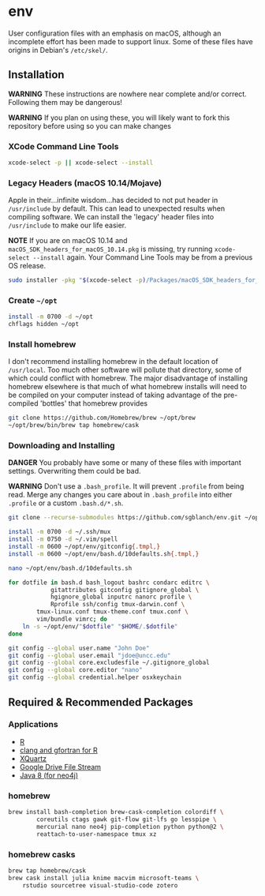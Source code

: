 # env

User configuration files with an emphasis on macOS, although an incomplete effort has been made to support linux.  Some of these files have origins in Debian's `/etc/skel/`.

## Installation

**WARNING** These instructions are nowhere near complete and/or correct.  Following them may be dangerous!

**WARNING** If you plan on using these, you will likely want to fork this repository before using so you can make changes

### XCode Command Line Tools

```bash
xcode-select -p || xcode-select --install 
```

### Legacy Headers (macOS 10.14/Mojave)

Apple in their...infinite wisdom...has decided to not put header in `/usr/include` by default.  This can lead to unexpected results when compiling software.  We can install the 'legacy' header files into `/usr/include` to make our life easier.

**NOTE** If you are on macOS 10.14 and `macOS_SDK_headers_for_macOS_10.14.pkg` is missing, try running `xcode-select --install` again.  Your Command Line Tools may be from a previous OS release.

```bash
sudo installer -pkg "$(xcode-select -p)/Packages/macOS_SDK_headers_for_macOS_10.14.pkg" -target /
```

### Create `~/opt`

```bash
install -m 0700 -d ~/opt
chflags hidden ~/opt
```

### Install homebrew

I don't recommend installing homebrew in the default location of `/usr/local`.  Too much other software will pollute that directory, some of which could conflict with homebrew.  The major disadvantage of installing homebrew elsewhere is that much of what homebrew installs will need to be compiled on your computer instead of taking advantage of the pre-compiled 'bottles' that homebrew provides

```bash
git clone https://github.com/Homebrew/brew ~/opt/brew
~/opt/brew/bin/brew tap homebrew/cask
```

### Downloading and Installing

**DANGER** You probably have some or many of these files with important settings.  Overwriting them could be bad.

**WARNING** Don't use a `.bash_profile`.  It will prevent `.profile` from being read.  Merge any changes you care about in `.bash_profile` into either `.profile` or a custom `.bash.d/*.sh`.

```bash
git clone --recurse-submodules https://github.com/sgblanch/env.git ~/opt/env

install -m 0700 -d ~/.ssh/mux
install -m 0750 -d ~/.vim/spell
install -m 0600 ~/opt/env/gitconfig{.tmpl,}
install -m 0600 ~/opt/env/bash.d/10defaults.sh{.tmpl,}

nano ~/opt/env/bash.d/10defaults.sh

for dotfile in bash.d bash_logout bashrc condarc editrc \
            gitattributes gitconfig gitignore_global \
            hgignore_global inputrc nanorc profile \
            Rprofile ssh/config tmux-darwin.conf \
	    tmux-linux.conf tmux-theme.conf tmux.conf \
	    vim/bundle vimrc; do
    ln -s ~/opt/env/"$dotfile" "$HOME/.$dotfile"
done

git config --global user.name "John Doe"
git config --global user.email "jdoe@uncc.edu"
git config --global core.excludesfile ~/.gitignore_global
git config --global core.editor "nano"
git config --global credential.helper osxkeychain
```

## Required & Recommended Packages

### Applications


* [R](https://cloud.r-project.org/bin/macosx/)
* [clang and gfortran for R](https://cloud.r-project.org/bin/macosx/tools/)
* [XQuartz](https://www.xquartz.org/)
* [Google Drive File Stream](https://dl.google.com/drive-file-stream/GoogleDriveFileStream.dmg)
* [Java 8 (for neo4j)](https://www.oracle.com/technetwork/java/javase/downloads/index.html#JDK8)

### homebrew

```bash
brew install bash-completion brew-cask-completion colordiff \
        coreutils ctags gawk git-flow git-lfs go lesspipe \
        mercurial nano neo4j pip-completion python python@2 \
        reattach-to-user-namespace tmux xz
```

### homebrew casks

```bash
brew tap homebrew/cask
brew cask install julia knime macvim microsoft-teams \
	rstudio sourcetree visual-studio-code zotero
```
